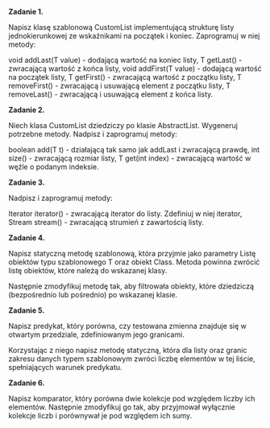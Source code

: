**Zadanie 1.**

Napisz klasę szablonową CustomList implementującą strukturę listy jednokierunkowej ze wskaźnikami na początek i koniec. Zaprogramuj w niej metody:

void addLast(T value) - dodającą wartość na koniec listy,
T getLast() - zwracającą wartość z końca listy,
void addFirst(T value) - dodającą wartość na początek listy,
T getFirst() - zwracającą wartość z początku listy,
T removeFirst() - zwracającą i usuwającą element z początku listy,
T removeLast() - zwracającą i usuwającą element z końca listy.

**Zadanie 2.**

Niech klasa CustomList dziedziczy po klasie AbstractList. Wygeneruj potrzebne metody. Nadpisz i zaprogramuj metody:

boolean add(T t) - działającą tak samo jak addLast i zwracającą prawdę,
int size() - zwracającą rozmiar listy,
T get(int index) - zwracającą wartość w węźle o podanym indeksie.

**Zadanie 3.**

Nadpisz i zaprogramuj metody:

Iterator<T> iterator() - zwracającą iterator do listy. Zdefiniuj w niej iterator,
Stream<T> stream() - zwracającą strumień z zawartością listy.

**Zadanie 4.**

Napisz statyczną metodę szablonową, która przyjmie jako parametry Listę obiektów typu szablonowego T oraz obiekt Class. Metoda powinna zwrócić listę obiektów, które należą do wskazanej klasy.

Następnie zmodyfikuj metodę tak, aby filtrowała obiekty, które dziedziczą (bezpośrednio lub pośrednio) po wskazanej klasie.

**Zadanie 5.**

Napisz predykat, który porówna, czy testowana zmienna znajduje się w otwartym przedziale, zdefiniowanym jego granicami.

Korzystając z niego napisz metodę statyczną, która dla listy oraz granic zakresu danych typem szablonowym zwróci liczbę elementów w tej liście, spełniających warunek predykatu.

**Zadanie 6.**

Napisz komparator, który porówna dwie kolekcje pod względem liczby ich elementów. Następnie zmodyfikuj go tak, aby przyjmował wyłącznie kolekcje liczb i porównywał je pod względem ich sumy.
